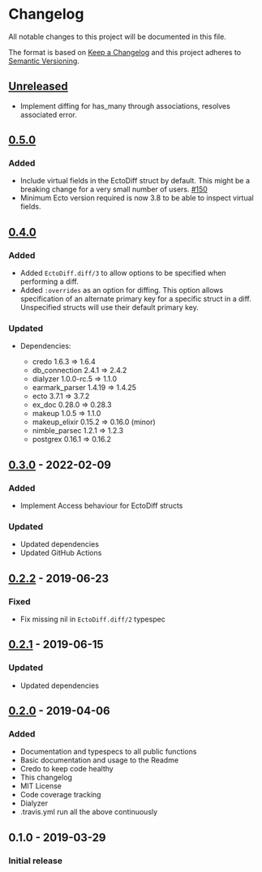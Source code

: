 # Changelog

All notable changes to this project will be documented in this file.

The format is based on [Keep a Changelog](http://keepachangelog.com/en/1.0.0/)
and this project adheres to [Semantic Versioning](http://semver.org/spec/v2.0.0.html).

## [Unreleased][]

- Implement diffing for has_many through associations, resolves associated error.

## [0.5.0][]

### Added

- Include virtual fields in the EctoDiff struct by default. This might be a breaking change for a very small number of users. [#150](https://github.com/peek-travel/ecto_diff/pull/150)
- Minimum Ecto version required is now 3.8 to be able to inspect virtual fields.

## [0.4.0][]

### Added

- Added `EctoDiff.diff/3` to allow options to be specified when performing a diff.
- Added `:overrides` as an option for diffing. This option allows specification of an alternate primary key for a specific struct in a diff. Unspecified structs will use their default primary key.

### Updated

- Dependencies:

  - credo 1.6.3 => 1.6.4
  - db_connection 2.4.1 => 2.4.2
  - dialyzer 1.0.0-rc.5 => 1.1.0
  - earmark_parser 1.4.19 => 1.4.25
  - ecto 3.7.1 => 3.7.2
  - ex_doc 0.28.0 => 0.28.3
  - makeup 1.0.5 => 1.1.0
  - makeup_elixir 0.15.2 => 0.16.0 (minor)
  - nimble_parsec 1.2.1 => 1.2.3
  - postgrex 0.16.1 => 0.16.2

## [0.3.0][] - 2022-02-09

### Added

- Implement Access behaviour for EctoDiff structs

### Updated

- Updated dependencies
- Updated GitHub Actions

## [0.2.2][] - 2019-06-23

### Fixed

- Fix missing nil in `EctoDiff.diff/2` typespec

## [0.2.1][] - 2019-06-15

### Updated

- Updated dependencies

## [0.2.0][] - 2019-04-06

### Added

- Documentation and typespecs to all public functions
- Basic documentation and usage to the Readme
- Credo to keep code healthy
- This changelog
- MIT License
- Code coverage tracking
- Dialyzer
- .travis.yml run all the above continuously

## 0.1.0 - 2019-03-29

### Initial release

[Unreleased]: https://github.com/peek-travel/ecto_diff/compare/0.5.0...HEAD
[0.5.0]: https://github.com/peek-travel/ecto_diff/compare/0.4.0...0.5.0
[0.4.0]: https://github.com/peek-travel/ecto_diff/compare/0.3.0...0.4.0
[0.3.0]: https://github.com/peek-travel/ecto_diff/compare/0.2.2...0.3.0
[0.2.2]: https://github.com/peek-travel/ecto_diff/compare/0.2.1...0.2.2
[0.2.1]: https://github.com/peek-travel/ecto_diff/compare/0.2.0...0.2.1
[0.2.0]: https://github.com/peek-travel/ecto_diff/compare/0.1.0...0.2.0
